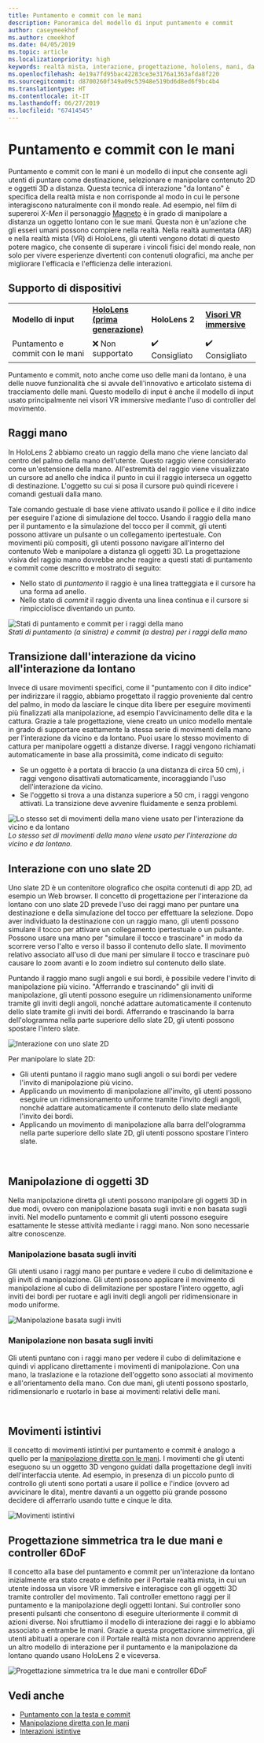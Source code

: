 ```yaml
---
title: Puntamento e commit con le mani
description: Panoramica del modello di input puntamento e commit
author: caseymeekhof
ms.author: cmeekhof
ms.date: 04/05/2019
ms.topic: article
ms.localizationpriority: high
keywords: realtà mista, interazione, progettazione, hololens, mani, da lontano, puntamento e commit
ms.openlocfilehash: 4e19a7fd95bac42283ce3e3176a1363afda8f220
ms.sourcegitcommit: d8700260f349a09c53948e519bd6d8ed6f9bc4b4
ms.translationtype: HT
ms.contentlocale: it-IT
ms.lasthandoff: 06/27/2019
ms.locfileid: "67414545"
---
```

# <a name="point-and-commit-with-hands"></a>Puntamento e commit con le mani
Puntamento e commit con le mani è un modello di input che consente agli utenti di puntare come destinazione, selezionare e manipolare contenuto 2D e oggetti 3D a distanza. Questa tecnica di interazione "da lontano" è specifica della realtà mista e non corrisponde al modo in cui le persone interagiscono naturalmente con il mondo reale. Ad esempio, nel film di supereroi *X-Men* il personaggio [Magneto](https://en.wikipedia.org/wiki/Magneto_(comics)) è in grado di manipolare a distanza un oggetto lontano con le sue mani. Questa non è un'azione che gli esseri umani possono compiere nella realtà. Nella realtà aumentata (AR) e nella realtà mista (VR) di HoloLens, gli utenti vengono dotati di questo potere magico, che consente di superare i vincoli fisici del mondo reale, non solo per vivere esperienze divertenti con contenuti olografici, ma anche per migliorare l'efficacia e l'efficienza delle interazioni.

## <a name="device-support"></a>Supporto di dispositivi

<table>
<colgroup>
    <col width="33%" />
    <col width="22%" />
    <col width="22%" />
    <col width="22%" />
</colgroup>
<tr>
     <td><strong>Modello di input</strong></td>
     <td><a href="hololens-hardware-details.md"><strong>HoloLens (prima generazione)</strong></a></td>
     <td><strong>HoloLens 2</strong></td>
     <td><a href="immersive-headset-hardware-details.md"><strong>Visori VR immersive</strong></a></td>
</tr>
<tr>
     <td>Puntamento e commit con le mani</td>
     <td>❌ Non supportato</td>
     <td>✔️ Consigliato</td>
     <td>✔️ Consigliato</td>
</tr>
</table>


Puntamento e commit, noto anche come uso delle mani da lontano, è una delle nuove funzionalità che si avvale dell'innovativo e articolato sistema di tracciamento delle mani. Questo modello di input è anche il modello di input usato principalmente nei visori VR immersive mediante l'uso di controller del movimento.

## <a name="hand-rays"></a>Raggi mano

In HoloLens 2 abbiamo creato un raggio della mano che viene lanciato dal centro del palmo della mano dell'utente. Questo raggio viene considerato come un'estensione della mano. All'estremità del raggio viene visualizzato un cursore ad anello che indica il punto in cui il raggio interseca un oggetto di destinazione. L'oggetto su cui si posa il cursore può quindi ricevere i comandi gestuali dalla mano.

Tale comando gestuale di base viene attivato usando il pollice e il dito indice per eseguire l'azione di simulazione del tocco. Usando il raggio della mano per il puntamento e la simulazione del tocco per il commit, gli utenti possono attivare un pulsante o un collegamento ipertestuale. Con movimenti più compositi, gli utenti possono navigare all'interno del contenuto Web e manipolare a distanza gli oggetti 3D. La progettazione visiva del raggio mano dovrebbe anche reagire a questi stati di puntamento e commit come descritto e mostrato di seguito: 

* Nello stato di *puntamento* il raggio è una linea tratteggiata e il cursore ha una forma ad anello.
* Nello stato di *commit* il raggio diventa una linea continua e il cursore si rimpicciolisce diventando un punto.

![Stati di puntamento e commit per i raggi della mano](images/Hand-Rays-720px.jpg)<br>
*Stati di puntamento (a sinistra) e commit (a destra) per i raggi della mano*

## <a name="transition-between-near-and-far"></a>Transizione dall'interazione da vicino all'interazione da lontano

Invece di usare movimenti specifici, come il "puntamento con il dito indice" per indirizzare il raggio, abbiamo progettato il raggio proveniente dal centro del palmo, in modo da lasciare le cinque dita libere per eseguire movimenti più finalizzati alla manipolazione, ad esempio l'avvicinamento delle dita e la cattura. Grazie a tale progettazione, viene creato un unico modello mentale in grado di supportare esattamente la stessa serie di movimenti della mano per l'interazione da vicino e da lontano. Puoi usare lo stesso movimento di cattura per manipolare oggetti a distanze diverse. I raggi vengono richiamati automaticamente in base alla prossimità, come indicato di seguito:

*  Se un oggetto è a portata di braccio (a una distanza di circa 50 cm), i raggi vengono disattivati automaticamente, incoraggiando l'uso dell'interazione da vicino.
*  Se l'oggetto si trova a una distanza superiore a 50 cm, i raggi vengono attivati. La transizione deve avvenire fluidamente e senza problemi.

![Lo stesso set di movimenti della mano viene usato per l'interazione da vicino e da lontano](images/Transition-Between-Near-And-Far-720px.jpg)<br>
*Lo stesso set di movimenti della mano viene usato per l'interazione da vicino e da lontano.*

## <a name="2d-slate-interaction"></a>Interazione con uno slate 2D

Uno slate 2D è un contenitore olografico che ospita contenuti di app 2D, ad esempio un Web browser. Il concetto di progettazione per l'interazione da lontano con uno slate 2D prevede l'uso dei raggi mano per puntare una destinazione e della simulazione del tocco per effettuare la selezione. Dopo aver individuato la destinazione con un raggio mano, gli utenti possono simulare il tocco per attivare un collegamento ipertestuale o un pulsante. Possono usare una mano per "simulare il tocco e trascinare" in modo da scorrere verso l'alto e verso il basso il contenuto dello slate. Il movimento relativo associato all'uso di due mani per simulare il tocco e trascinare può causare lo zoom avanti e lo zoom indietro sul contenuto dello slate.

Puntando il raggio mano sugli angoli e sui bordi, è possibile vedere l'invito di manipolazione più vicino. "Afferrando e trascinando" gli inviti di manipolazione, gli utenti possono eseguire un ridimensionamento uniforme tramite gli inviti degli angoli, nonché adattare automaticamente il contenuto dello slate tramite gli inviti dei bordi. Afferrando e trascinando la barra dell'ologramma nella parte superiore dello slate 2D, gli utenti possono spostare l'intero slate.

![Interazione con uno slate 2D](images/2D-Slate-Interaction-Far-720px.jpg)

Per manipolare lo slate 2D:<br>

* Gli utenti puntano il raggio mano sugli angoli o sui bordi per vedere l'invito di manipolazione più vicino. 
* Applicando un movimento di manipolazione all'invito, gli utenti possono eseguire un ridimensionamento uniforme tramite l'invito degli angoli, nonché adattare automaticamente il contenuto dello slate mediante l'invito dei bordi. 
* Applicando un movimento di manipolazione alla barra dell'ologramma nella parte superiore dello slate 2D, gli utenti possono spostare l'intero slate.<br>

<br>

## <a name="3d-object-manipulation"></a>Manipolazione di oggetti 3D

Nella manipolazione diretta gli utenti possono manipolare gli oggetti 3D in due modi, ovvero con manipolazione basata sugli inviti e non basata sugli inviti. Nel modello puntamento e commit gli utenti possono eseguire esattamente le stesse attività mediante i raggi mano. Non sono necessarie altre conoscenze.<br>

### <a name="affordance-based-manipulation"></a>Manipolazione basata sugli inviti
Gli utenti usano i raggi mano per puntare e vedere il cubo di delimitazione e gli inviti di manipolazione. Gli utenti possono applicare il movimento di manipolazione al cubo di delimitazione per spostare l'intero oggetto, agli inviti dei bordi per ruotare e agli inviti degli angoli per ridimensionare in modo uniforme. <br>

![Manipolazione basata sugli inviti](images/3D-Object-Manipulation-Far-720px.jpg) <br>


### <a name="non-affordance-based-manipulation"></a>Manipolazione non basata sugli inviti
Gli utenti puntano con i raggi mano per vedere il cubo di delimitazione e quindi vi applicano direttamente i movimenti di manipolazione. Con una mano, la traslazione e la rotazione dell'oggetto sono associati al movimento e all'orientamento della mano. Con due mani, gli utenti possono spostarlo, ridimensionarlo e ruotarlo in base ai movimenti relativi delle mani.<br>

<br>

## <a name="instinctual-gestures"></a>Movimenti istintivi
Il concetto di movimenti istintivi per puntamento e commit è analogo a quello per la [manipolazione diretta con le mani](direct-manipulation.md). I movimenti che gli utenti eseguono su un oggetto 3D vengono guidati dalla progettazione degli inviti dell'interfaccia utente. Ad esempio, in presenza di un piccolo punto di controllo gli utenti sono portati a usare il pollice e l'indice (ovvero ad avvicinare le dita), mentre davanti a un oggetto più grande possono decidere di afferrarlo usando tutte e cinque le dita.

![Movimenti istintivi](images/Instinctual-Gestures-Far-720px.jpg)<br>

## <a name="symmetric-design-between-hands-and-6-dof-controller"></a>Progettazione simmetrica tra le due mani e controller 6DoF 
Il concetto alla base del puntamento e commit per un'interazione da lontano inizialmente era stato creato e definito per il Portale realtà mista, in cui un utente indossa un visore VR immersive e interagisce con gli oggetti 3D tramite controller del movimento. Tali controller emettono raggi per il puntamento e la manipolazione degli oggetti lontani. Sui controller sono presenti pulsanti che consentono di eseguire ulteriormente il commit di azioni diverse. Noi sfruttiamo il modello di interazione dei raggi e lo abbiamo associato a entrambe le mani. Grazie a questa progettazione simmetrica, gli utenti abituati a operare con il Portale realtà mista non dovranno apprendere un altro modello di interazione per il puntamento e la manipolazione da lontano quando usano HoloLens 2 e viceversa.    

![Progettazione simmetrica tra le due mani e controller 6DoF](images/Symmetric-Design-For-Rays-720px.jpg)<br>


## <a name="see-also"></a>Vedi anche
* [Puntamento con la testa e commit](gaze-and-commit.md)
* [Manipolazione diretta con le mani](direct-manipulation.md)
* [Interazioni istintive](interaction-fundamentals.md)

